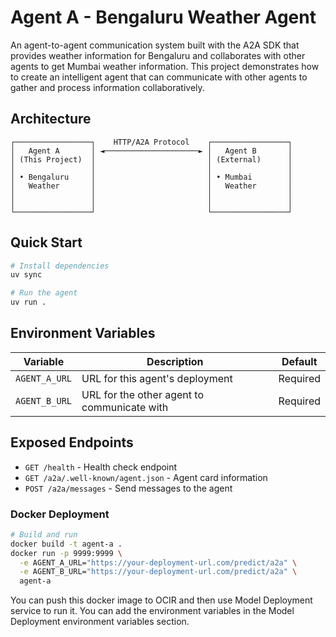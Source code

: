# Agent A - Bengaluru Weather Agent

An agent-to-agent communication system built with the A2A SDK that provides weather information for Bengaluru and collaborates with other agents to get Mumbai weather information. This project demonstrates how to create an intelligent agent that can communicate with other agents to gather and process information collaboratively.

## Architecture

```
┌─────────────────┐    HTTP/A2A Protocol    ┌─────────────────┐
│   Agent A       │ ◄─────────────────────► │   Agent B       │
│ (This Project)  │                         │ (External)      │
│                 │                         │                 │
│ • Bengaluru     │                         │ • Mumbai        │
│   Weather       │                         │   Weather       │
│                 │                         │                 │
│                 │                         │                 │
└─────────────────┘                         └─────────────────┘
```

## Quick Start

```bash
# Install dependencies
uv sync

# Run the agent
uv run .
```

## Environment Variables

| Variable | Description | Default |
|----------|-------------|---------|
| `AGENT_A_URL` | URL for this agent's deployment | Required |
| `AGENT_B_URL` | URL for the other agent to communicate with | Required |

## Exposed Endpoints

- `GET /health` - Health check endpoint
- `GET /a2a/.well-known/agent.json` - Agent card information
- `POST /a2a/messages` - Send messages to the agent

### Docker Deployment

```bash
# Build and run
docker build -t agent-a .
docker run -p 9999:9999 \
  -e AGENT_A_URL="https://your-deployment-url.com/predict/a2a" \
  -e AGENT_B_URL="https://your-deployment-url.com/predict/a2a" \
  agent-a
```

You can push this docker image to OCIR and then use Model Deployment service to run it. You can add the environment variables in the Model Deployment environment variables section.
